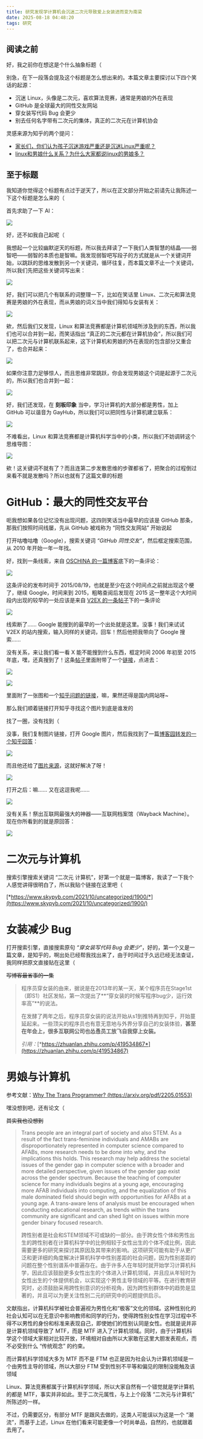 ```yaml
---
title: 研究发现学计算机会沉迷二次元导致爱上女装进而变为南梁
date: 2025-08-18 04:48:20
tags: 研究
---
```


## 阅读之前

好，我之前你在想这是个什么抽象标题（

别急，在下一段落会提及这个标题是怎么想出来的。本篇文章主要探讨以下四个笑话的起源：

* 沉迷 Linux，头像是二次元，喜欢算法竞赛，通常是男娘的外在表现
* GitHub 是全球最大的同性交友网站
* 穿女装写代码 Bug 会更少
* 别去任何名字带有二次元的集体，真正的二次元在计算机协会

灵感来源为知乎的两个提问：

* [家长们，你们认为孩子沉迷游戏严重还是沉迷Linux严重呢？](https://www.zhihu.com/question/668039071)
* [linux和男娘什么关系？为什么大家都说linux的男娘多？](https://www.zhihu.com/question/717634074)

## 至于标题

我知道你觉得这个标题有点过于逆天了，所以在正文部分开始之前请先让我陈述一下这个标题是怎么来的（

首先求助了一下 AI：

![](https://khbitcn-1301949915.cos.accelerate.myqcloud.com/%E5%9B%BE%E7%89%87-wfwq.png)

好，还不如我自己起呢（

我想起一个比较幽默逆天的标题，所以我去拜读了一下我们人类智慧的结晶——弱智吧——弱智的本质也是智嘛。我发现弱智吧写段子的方式就是从一个关键词开始，以跳跃的思维发散到另一个关键词，循环往复，而本篇文章不止一个关键词，所以我们先把这些关键词写出来：

![](https://khbitcn-1301949915.cos.accelerate.myqcloud.com/%E5%9B%BE%E7%89%87-icog.png)

好，我们可以把几个有联系的词整理一下，比如在笑话里 Linux、二次元和算法竞赛是男娘的外在表现，而从男娘的词义当中我们得知与女装有关：

![](https://khbitcn-1301949915.cos.accelerate.myqcloud.com/%E5%9B%BE%E7%89%87-dsvz.png)

欸，然后我们又发现，Linux 和算法竞赛都是计算机领域所涉及到的东西，所以我们也可以合并到一起，而笑话指出 “真正的二次元都在计算机协会”，所以我们可以把二次元与计算机联系起来，这下计算机和男娘的外在表现的包含部分又重合了，也合并起来：

![](https://khbitcn-1301949915.cos.accelerate.myqcloud.com/%E5%9B%BE%E7%89%87-bvql.png)

如果你注意力足够惊人，而且思维非常跳跃，你会发现男娘这个词是起源于二次元的，所以我们也合并到一起：

![](https://khbitcn-1301949915.cos.accelerate.myqcloud.com/%E5%9B%BE%E7%89%87-pcmx.png)

好，我们还发现，在 **刻板印象** 当中，学习计算机的大部分都是男性，加上 GitHub 可以谐音为 GayHub，所以我们可以把同性与计算机建立联系：

![](https://khbitcn-1301949915.cos.accelerate.myqcloud.com/%E5%9B%BE%E7%89%87-vubz.png)

不难看出，Linux 和算法竞赛都是计算机科学当中的小类，所以我们不妨调转这个思维导图：

![](https://khbitcn-1301949915.cos.accelerate.myqcloud.com/%E5%9B%BE%E7%89%87-xicl.png)

欸！这关键词不就有了？而且连第二步发散思维的步骤都省了，把聚合的过程倒过来看不就是发散吗？所以也就有了这篇文章的标题

# GitHub：最大的同性交友平台

呃我想如果各位记忆没有出现问题，这四则笑话当中最早的应该是 GitHub 那条，那我们按照时间线屡，先从 GitHub 被戏称为 “同性交友网站” 开始说起

打开咕噜咕噜（Google），搜索关键词 *“GitHub 同性交友”*，然后框定搜索范围，从 2010 年开始一年一年找。

好，找到一条线索，来自 [OSCHINA 的一篇博客](https://www.oschina.net/translate/bitbucket-vs-github-its-more-than-just-features?lang=eng)底下的一条评论：

![](https://khbitcn-1301949915.cos.accelerate.myqcloud.com/%E5%9B%BE%E7%89%87-eywj.png)

这条评论的发布时间于 2015/08/19，也就是至少在这个时间点之前就出现这个梗了，继续 Google，时间来到 2015，粗略查阅后发现在 2015 这一整年这个大时间段内出现的较早的一处应该是来自 [V2EX 的一条帖子](https://www.v2ex.com/t/180148?p=1)下的一条评论

![](https://khbitcn-1301949915.cos.accelerate.myqcloud.com/%E5%9B%BE%E7%89%87-dkyp.png)

线索断了…… Google 能搜到的最早的一个出处就是这里。没事！我们来试试 V2EX 的站内搜索，输入同样的关键词，回车！然后他把我带向了 Google 搜索……

没有关系，来让我们看一看 X 能不能搜到什么东西，框定时间 2006 年初至 2015 年底，嘿，还真搜到了！这条[帖子](https://x.com/Sharp_Rat/status/657417137632518144)里面附带了一个[链接](https://www.plurk.com/p/lacxpm)，点进去：

![](https://khbitcn-1301949915.cos.accelerate.myqcloud.com/%E5%9B%BE%E7%89%87-rwxh.png)

![](https://khbitcn-1301949915.cos.accelerate.myqcloud.com/%E5%9B%BE%E7%89%87-nfis.png)

里面附了一张图和一个[知乎问题的链接](https://www.zhihu.com/question/28976652)，嘛，果然还得是国内网站呀~

那么我们顺着链接打开知乎寻找这个图片到底是谁发的

找了一圈，没有找到（

没事，我们复制图片链接，打开 Google 图片，然后我找到了一篇[博客园转发的一个知乎回答](https://www.cnblogs.com/Renyi-Fan/p/7776534.html)：

![](https://khbitcn-1301949915.cos.accelerate.myqcloud.com/%E5%9B%BE%E7%89%87-ynps.png)

而且他还给了[图片来源](https://www.zhihu.com/question/28976652/answer/42804737)，这就好解决了呀！

![](https://khbitcn-1301949915.cos.accelerate.myqcloud.com/%E5%9B%BE%E7%89%87-dzox.png)

打开之后：嘛…… 又在这逗我呢……

![](https://khbitcn-1301949915.cos.accelerate.myqcloud.com/%E5%9B%BE%E7%89%87-lmdn.png)

没有关系！祭出互联网最强大的神器——互联网档案馆（Wayback Machine）。现在你所看到的就是原回答：

![](https://khbitcn-1301949915.cos.accelerate.myqcloud.com/%E5%9B%BE%E7%89%87-neht.png)

# 二次元与计算机

搜索引擎搜索关键词 “二次元 计算机”，好第一个就是一篇博客，我读了一下我个人感觉讲得很明白了，所以我贴个链接在这里吧（

[*https://www.skypyb.com/2021/10/uncategorized/1900/*](https://www.skypyb.com/2021/10/uncategorized/1900/)

# 女装减少 Bug

打开搜索引擎，直接搜索原句 *“穿女装写代码 Bug 会更少”*，好的，第一个又是一篇文章，是知乎的，啊出处已经帮我找出来了，由于时间过于久远已经无法查证，我同样把原文直接贴在这里（

~~写博客最省事的一集~~

> 程序员穿女装的由来，据说是在2013年的某一天，某个程序员在Stage1st（即S1）社区发帖，第一次提出了**“穿女装的时候写程序bug少，运行效率高”**的说法。
>
> 在发酵了两年之后，程序员穿女装的说法开始从s1到推特再到知乎，开始蔓延起来。一些顶尖的程序员也有意无意地与外界分享自己的女装体验，**甚至在年会上，很多互联网公司也怂恿员工放飞自我穿上女装。**
>
> *引用：*[*https://zhuanlan.zhihu.com/p/419534867*](https://zhuanlan.zhihu.com/p/419534867)

# 男娘与计算机

参考文献：[Why The Trans Programmer? (https://arxiv.org/pdf/2205.01553)](https://arxiv.org/pdf/2205.01553)

嘿没想到吧，还有论文（

~~其实我也没想到~~

> Trans people are an integral part of society and also STEM. As a result of the fact trans-feminine individuals and AMABs are disproportionately represented in computer science compared to AFABs, more research needs to be done into why, and the implications this holds. This research may help address the societal issues of the gender gap in computer science with a broader and more detailed perspective, given issues of the gender gap exist across the gender spectrum. Because the teaching of computer science for many individuals begins at a young age, encouraging more AFAB individuals into computing, and the equalization of this male dominated field should begin with opportunities for AFABs at a young age. A trans-aware lens of analysis must be encouraged when conducting educational research, as trends within the trans community are significant and can shed light on issues within more gender binary focused research.
>
> 跨性别者是社会和STEM领域不可或缺的一部分。由于跨女性个体和男性出生的跨性别者在计算机科学中的比例相较于女性出生的个体不成比例，因此需要更多的研究来探讨其原因及其带来的影响。这项研究可能有助于从更广泛和更详细的角度解决计算机科学中性别差距的社会问题，因为性别差距的问题在整个性别谱系中普遍存在。由于许多人在年轻时就开始学习计算机科学，因此应该鼓励更多女性出生的个体进入计算机领域，并且应从年轻时为女性出生的个体提供机会，以实现这个男性主导领域的平等。在进行教育研究时，必须鼓励采用跨性别意识的分析视角，因为跨性别群体中的趋势是显著的，并且可以为更关注性别二元的研究中的问题提供启示。

文献指出，计算机科学被社会普遍视为男性化和“极客”文化的领域。这种性别化的社会认知可以在无意识中影响教师和同学的行为，使得跨性别女性在学习过程中不得不以男性的身份和标准来表现自己，即使她们的性别认同是女性。也就是说并非是计算机领域导致了 MTF，而是 MTF 进入了计算机领域。同时，由于计算机科学这个领域大家相对比较开放，环境相对自由所以大家敢在这里大胆发表观点，而不必受到什么 “传统观念” 的约束。

而计算机科学领域大多为 MTF 而不是 FTM 也正是因为社会认为计算机领域是一个由男性主导的领域，所以大部分 FTM 受到性别不平等和偏见的限制没能触及该领域

Linux、算法竞赛都属于计算机科学领域，所以大家自然有一个错觉就是学计算机的都是 MTF，事实并非如此。至于二次元属性，与上上个段落 “二次元与计算机” 所陈述的一样。

不过，仍需要区分，有部分 MTF 是跟风去做的，这类人可能误以为这是一个 “潮流”，而基于上述，Linux 在他们看来可能更像一个时尚单品，自然的，也就跟着去用了。